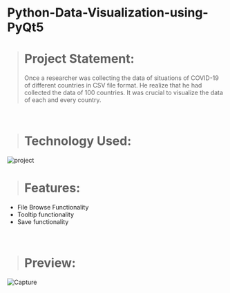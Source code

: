 
# Python-Data-Visualization-using-PyQt5

> <h1>Project Statement:</h1>
> Once a researcher was collecting the data of situations of COVID-19 of different countries in CSV file format. He realize that he had collected the data of 100 countries. It was crucial to visualize the data of each and every country.

<br>

> <h1>Technology Used:</h1>
![project](https://user-images.githubusercontent.com/89339029/164161060-e5095387-725c-4408-96f0-9b244d204794.png)

> <h1>Features:</h1>
- File Browse Functionality
- Tooltip functionality
- Save functionality

<br>

> <h1>Preview:</h1>
![Capture](https://user-images.githubusercontent.com/89339029/167658638-e412ac4e-754b-4dc6-82cb-84bfcc936a5d.PNG)

